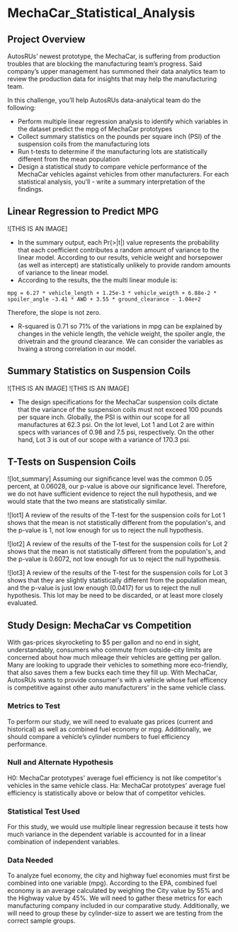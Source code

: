 # MechaCar_Statistical_Analysis

## Project Overview

AutosRUs’ newest prototype, the MechaCar, is suffering from production troubles that are blocking the manufacturing team’s progress. Said company’s upper management has summoned their data analytics team to review the production data for insights that may help the manufacturing team.

In this challenge, you’ll help AutosRUs data-analytical team do the following:

- Perform multiple linear regression analysis to identify which variables in the dataset predict the mpg of MechaCar prototypes
- Collect summary statistics on the pounds per square inch (PSI) of the suspension coils from the manufacturing lots
- Run t-tests to determine if the manufacturing lots are statistically different from the mean population
- Design a statistical study to compare vehicle performance of the MechaCar vehicles against vehicles from other manufacturers. For each statistical analysis, you’ll - write a summary interpretation of the findings.


## Linear Regression to Predict MPG

![THIS IS AN IMAGE]

- In the summary output, each Pr(>|t|) value represents the probability that each coefficient contributes a random amount of variance to the linear model. According to our results, vehicle weight and horsepower (as well as intercept) are statistically unlikely to provide random amounts of variance to the linear model.
- According to the results, the the multi linear module is:
```
mpg = 6.27 * vehicle_length + 1.25e-3 * vehicle_weigth + 6.88e-2 * spoiler_angle -3.41 * AWD + 3.55 * ground_clearance - 1.04e+2

```
  Therefore, the slope is not zero.
- R-squared is 0.71 so 71% of the variations in mpg can be explained by changes in the vehicle length, the vehicle weight, the spoiler angle, the drivetrain and the ground clearance. We can consider the variables as hvaing a strong correlation in our model.

## Summary Statistics on Suspension Coils
![THIS IS AN IMAGE]
![THIS IS AN IMAGE]

- The design specifications for the MechaCar suspension coils dictate that the variance of the suspension coils must not exceed 100 pounds per square inch. Globally, the PSI is within our scope for all manufactures at 62.3 psi. On the lot level, Lot 1 and Lot 2 are within specs with variances of 0.98 and 7.5 psi, respectively. On the other hand, Lot 3 is out of our scope with a variance of 170.3 psi.

## T-Tests on Suspension Coils
![lot_summary]
Assuming our significance level was the common 0.05 percent, at 0.06028, our p-value is above our significance level. Therefore, we do not have sufficient evidence to reject the null hypothesis, and we would state that the two means are statistically similar.

![lot1]
A review of the results of the T-test for the suspension coils for Lot 1 shows that the mean is not statistically different from the population's, and the p-value is 1, not low enough for us to reject the null hypothesis.

![lot2]
A review of the results of the T-test for the suspension coils for Lot 2 shows that the mean is not statistically different from the population's, and the p-value is 0.6072, not low enough for us to reject the null hypothesis.

![lot3]
A review of the results of the T-test for the suspension coils for Lot 3 shows that they are slightly statistically different from the population mean, and the p-value is just low enough (0.0417) for us to reject the null hypothesis. This lot may be need to be discarded, or at least more closely evaluated.

## Study Design: MechaCar vs Competition
With gas-prices skyrocketing to $5 per gallon and no end in sight, understandably, consumers who commute from outside-city limits are concerned about how much mileage their vehicles are getting per gallon. Many are looking to upgrade their vehicles to something more eco-friendly, that also saves them a few bucks each time they fill up. With MechaCar, AutosRUs wants to provide consumer's with a vehicle whose fuel efficency is competitive against other auto manufacturers' in the same vehicle class.

### Metrics to Test
To perform our study, we will need to evaluate gas prices (current and historical) as well as combined fuel economy or mpg.  Additionally, we should compare a vehicle’s cylinder numbers to fuel efficiency performance. 

### Null and Alternate Hypothesis
H0: MechaCar prototypes' average fuel efficiency is not like competitor's vehicles in the same vehicle class.
 Ha: MechaCar prototypes' average fuel efficiency is statistically above or below that of competitor vehicles.

### Statistical Test Used
For this study, we would use multiple linear regression because it tests how much variance in the dependent variable is accounted for in a linear combination of independent variables. 

### Data Needed
To analyze fuel economy, the city and highway fuel economies must first be combined into one variable (mpg). According to the EPA, combined fuel economy is an average calculated by weighing the City value by 55% and the Highway value by 45%. We will need to gather these metrics for each manufacturing company included in our comparative study. Additionally, we will need to group these by cylinder-size to assert we are testing from the correct sample groups. 
